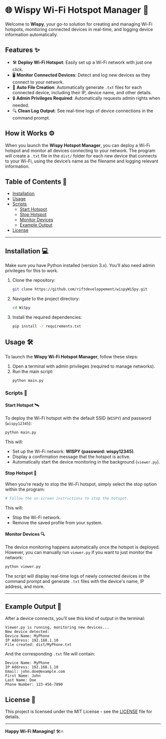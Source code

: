 # 🌐 Wispy Wi-Fi Hotspot Manager 🚀

Welcome to **Wispy**, your go-to solution for creating and managing Wi-Fi hotspots, monitoring connected devices in real-time, and logging device information automatically.

## Features ✨

- 🛠️ **Deploy Wi-Fi Hotspot**: Easily set up a Wi-Fi network with just one click.
- 🖥️ **Monitor Connected Devices**: Detect and log new devices as they connect to your network.
- 📂 **Auto File Creation**: Automatically generate `.txt` files for each connected device, including their IP, device name, and other details.
- 🔒 **Admin Privileges Required**: Automatically requests admin rights when needed.
- 🔍 **Clean Log Output**: See real-time logs of device connections in the command prompt.

## How it Works ⚙️

When you launch the **Wispy Hotspot Manager**, you can deploy a Wi-Fi hotspot and monitor all devices connecting to your network. The program will create a `.txt` file in the `dist/` folder for each new device that connects to your Wi-Fi, using the device’s name as the filename and logging relevant information.

## Table of Contents 📖

- [Installation](#installation-)
- [Usage](#usage-)
- [Scripts](#scripts-)
  - [Start Hotspot](#start-hotspot-)
  - [Stop Hotspot](#stop-hotspot-)
  - [Monitor Devices](#monitor-devices-)
  - [Example Output](#example-output-)
- [License](#license-)

---

## Installation 💻

Make sure you have Python installed (version 3.x). You’ll also need admin privileges for this to work.

1. Clone the repository:
   ```bash
   git clone https://github.com/riftdeveloppement/wispyWiSpy.git
   ```

2. Navigate to the project directory:
   ```bash
   cd WiSpy
   ```

3. Install the required dependencies:
   ```bash
   pip install -r requirements.txt
   ```

## Usage 🛠️

To launch the **Wispy Wi-Fi Hotspot Manager**, follow these steps:

1. Open a terminal with admin privileges (required to manage networks).
2. Run the main script:
   ```bash
   python main.py
   ```

### Scripts 📜

#### Start Hotspot 🛰️

To deploy the Wi-Fi hotspot with the default SSID (`WISPY`) and password (`wispy12345`):

```bash
python main.py
```

This will:
- Set up the Wi-Fi network: **WISPY (password: wispy12345)**.
- Display a confirmation message that the hotspot is active.
- Automatically start the device monitoring in the background (`viewer.py`).

#### Stop Hotspot 🛑

When you’re ready to stop the Wi-Fi hotspot, simply select the stop option within the program:

```bash
# Follow the on-screen instructions to stop the hotspot.
```

This will:
- Stop the Wi-Fi network.
- Remove the saved profile from your system.

#### Monitor Devices 🔍

The device monitoring happens automatically once the hotspot is deployed. However, you can manually run `viewer.py` if you want to just monitor the network:

```bash
python viewer.py
```

The script will display real-time logs of newly connected devices in the command prompt and generate `.txt` files with the device's name, IP address, and more.

---

## Example Output 📝

After a device connects, you’ll see this kind of output in the terminal:

```
Viewer.py is running, monitoring new devices...
New device detected:
Device Name: MyPhone
IP Address: 192.168.1.10
File created: dist/MyPhone.txt
```

And the corresponding `.txt` file will contain:

```
Device Name: MyPhone
IP Address: 192.168.1.10
Email: john.doe@example.com
First Name: John
Last Name: Doe
Phone Number: 123-456-7890
```

## License 📄

This project is licensed under the MIT License - see the [LICENSE](LICENSE) file for details.

---

**Happy Wi-Fi Managing!** 🛠️🔥
